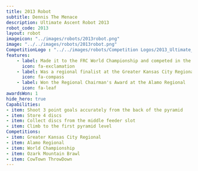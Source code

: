 ```yaml
---
title: 2013 Robot
subtitle: Dennis The Menace 
description: Ultimate Ascent Robot 2013
robot_code: 2013
layout: robot
imageicon: "../images/robots/2013robot.png"
image: "../../images/robots/2013robot.png"
CompetitionLogo : "../../images/robots/Competition Logos/2013_Ultimate_Ascent.png"
features:
    - label: Made it to the FRC World Championship and competed in the Galileo Division
      icon: fa-exclamation 
    - label: Was a regional finalist at the Greater Kansas City Regional
      icon: fa-compass 
    - label: Won the Regional Chairman's Award at the Alamo Regional
      icon: fa-leaf 
awardsWon: 1
hide_hero: true
Capabilities:
- item: Shoot 3 point goals accurately from the back of the pyramid
- item: Store 4 discs
- item: Collect discs from the middle feeder slot
- item: Climb to the first pyramid level
Competitions:
- item: Greater Kansas City Regional
- item: Alamo Regional
- item: World Championship
- item: Ozark Mountain Brawl
- item: CowTown ThrowDown
---
```

